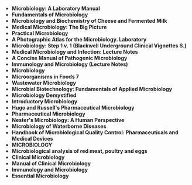 <ul>
                                <li><b><a target="_blank" href="https://github.com/manjunath5496/Applied-Genetics-and-Molecular-Biology-Books/blob/master/ag(1).pdf" style="text-decoration:none;">Microbiology: A Laboratory Manual </a></b></li>
                                <li><b><a target="_blank" href="https://github.com/manjunath5496/Applied-Genetics-and-Molecular-Biology-Books/blob/master/ag(2).pdf" style="text-decoration:none;">Fundamentals of Microbiology</a></b></li>
                                <li><b><a target="_blank" href="https://github.com/manjunath5496/Applied-Genetics-and-Molecular-Biology-Books/blob/master/ag(3).pdf" style="text-decoration:none;">Microbiology and Biochemistry of Cheese and Fermented Milk</a></b></li>
 <li><b><a target="_blank" href="https://github.com/manjunath5496/Applied-Genetics-and-Molecular-Biology-Books/blob/master/ag(4).pdf" style="text-decoration:none;">Medical Microbiology: The Big Picture  </a></b></li>                              
<li><b><a target="_blank" href="https://github.com/manjunath5496/Applied-Genetics-and-Molecular-Biology-Books/blob/master/ag(5).pdf" style="text-decoration:none;">Practical Microbiology </a></b></li>
                                
 <li><b><a target="_blank" href="https://github.com/manjunath5496/Applied-Genetics-and-Molecular-Biology-Books/blob/master/ag(6).pdf" style="text-decoration:none;">A Photographic Atlas for the Microbiology. Laboratory</a></b></li>
                          
<li><b><a target="_blank" href="https://github.com/manjunath5496/Applied-Genetics-and-Molecular-Biology-Books/blob/master/ag(7).pdf" style="text-decoration:none;">Microbiology: Step 1 v. 1 (Blackwell Underground Clinical Vignettes S.) </a></b></li>
                                <li><b><a target="_blank" href="https://github.com/manjunath5496/Applied-Genetics-and-Molecular-Biology-Books/blob/master/ag(8).pdf" style="text-decoration:none;">Medical Microbiology and Infection: Lecture Notes</a></b></li>
                                <li><b><a target="_blank" href="https://github.com/manjunath5496/Applied-Genetics-and-Molecular-Biology-Books/blob/master/ag(9).pdf" style="text-decoration:none;">A Concise Manual of Pathogenic Microbiology</a></b></li>
                                
<li><b><a target="_blank" href="https://github.com/manjunath5496/Applied-Genetics-and-Molecular-Biology-Books/blob/master/ag(10).pdf" style="text-decoration:none;">Immunology and Microbiology (Lecture Notes)</a></b></li>  
        
<li><b><a target="_blank" href="https://github.com/manjunath5496/Applied-Genetics-and-Molecular-Biology-Books/blob/master/ag(11).pdf" style="text-decoration:none;">Microbiology </a></b></li>
                                <li><b><a target="_blank" href="https://github.com/manjunath5496/Applied-Genetics-and-Molecular-Biology-Books/blob/master/ag(12).pdf" style="text-decoration:none;">Microorganisms in Foods 7</a></b></li>
                                
<li><b><a target="_blank" href="https://github.com/manjunath5496/Applied-Genetics-and-Molecular-Biology-Books/blob/master/ag(13).pdf" style="text-decoration:none;"> Wastewater Microbiology</a></b></li>                               
                                
                                          
 <li><b><a target="_blank" href="https://github.com/manjunath5496/Applied-Genetics-and-Molecular-Biology-Books/blob/master/ag(14).pdf" style="text-decoration:none;">Microbial Biotechnology: Fundamentals of Applied Microbiology</a></b></li> 
 <li><b><a target="_blank" href="https://github.com/manjunath5496/Applied-Genetics-and-Molecular-Biology-Books/blob/master/ag(15).pdf" style="text-decoration:none;">Microbiology Demystified</a></b></li>

  
 <li><b><a target="_blank" href="https://github.com/manjunath5496/Applied-Genetics-and-Molecular-Biology-Books/blob/master/ag(16).pdf" style="text-decoration:none;">Introductory Microbiology</a></b></li>
                                <li><b><a target="_blank" href="https://github.com/manjunath5496/Applied-Genetics-and-Molecular-Biology-Books/blob/master/ag(17).pdf" style="text-decoration:none;">Hugo and Russell's Pharmaceutical Microbiology</a></b></li>
      <li><b><a target="_blank" href="https://github.com/manjunath5496/Applied-Genetics-and-Molecular-Biology-Books/blob/master/ag(18).pdf" style="text-decoration:none;">Pharmaceutical Microbiology</a></b></li>                               
                                                       
 <li><b><a target="_blank" href="https://github.com/manjunath5496/Applied-Genetics-and-Molecular-Biology-Books/blob/master/ag(20).pdf" style="text-decoration:none;">Nester's Microbiology: A Human Perspective</a></b></li>

  
 <li><b><a target="_blank" href="https://github.com/manjunath5496/Applied-Genetics-and-Molecular-Biology-Books/blob/master/ag(21).pdf" style="text-decoration:none;">Microbiology of Waterborne Diseases</a></b></li>
                                <li><b><a target="_blank" href="https://github.com/manjunath5496/Applied-Genetics-and-Molecular-Biology-Books/blob/master/ag(22).pdf" style="text-decoration:none;">Handbook of Microbiological Quality Control: Pharmaceuticals and Medical Devices</a></b></li>
      <li><b><a target="_blank" href="https://github.com/manjunath5496/Applied-Genetics-and-Molecular-Biology-Books/blob/master/ag(23).pdf" style="text-decoration:none;">MICROBIOLOGY</a></b></li>  
      
  <li><b><a target="_blank" href="https://github.com/manjunath5496/Applied-Genetics-and-Molecular-Biology-Books/blob/master/ag(24).pdf" style="text-decoration:none;">Microbiological analysis of red meat, poultry and eggs</a></b></li>
                                <li><b><a target="_blank" href="https://github.com/manjunath5496/Applied-Genetics-and-Molecular-Biology-Books/blob/master/ag(25).pdf" style="text-decoration:none;">Clinical Microbiology</a></b></li>
      <li><b><a target="_blank" href="https://github.com/manjunath5496/Applied-Genetics-and-Molecular-Biology-Books/blob/master/ag(26).pdf" style="text-decoration:none;">Manual of Clinical Microbiology</a></b></li>          
     <li><b><a target="_blank" href="https://github.com/manjunath5496/Applied-Genetics-and-Molecular-Biology-Books/blob/master/ag(27).pdf" style="text-decoration:none;">Immunology and Microbiology</a></b></li>
      <li><b><a target="_blank" href="https://github.com/manjunath5496/Applied-Genetics-and-Molecular-Biology-Books/blob/master/ag(28).pdf" style="text-decoration:none;">Essential Microbiology</a></b></li>                                
 
 </ul>
